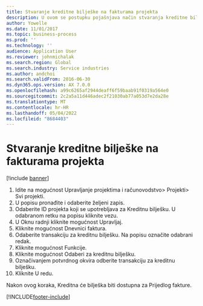 ```yaml
---
title: Stvaranje kreditne bilješke na fakturama projekta
description: U ovom se postupku pojašnjava način stvaranja kreditne bilješke na objavljenim fakturama projekta.
author: Yowelle
ms.date: 11/01/2017
ms.topic: business-process
ms.prod: ''
ms.technology: ''
audience: Application User
ms.reviewer: johnmichalak
ms.search.region: Global
ms.search.industry: Service industries
ms.author: andchoi
ms.search.validFrom: 2016-06-30
ms.dyn365.ops.version: AX 7.0.0
ms.openlocfilehash: a99c6265af2944deaff6f59baab91f0319a564e0
ms.sourcegitcommit: 2c2a5a11d446adec2f21030ab77a053d7e2da28e
ms.translationtype: MT
ms.contentlocale: hr-HR
ms.lasthandoff: 05/04/2022
ms.locfileid: "8684403"
---
```

# <a name="create-a-credit-note-on-project-invoices"></a>Stvaranje kreditne bilješke na fakturama projekta

[!include [banner](../../includes/banner.md)]

1. Idite na mogućnost Upravljanje projektima i računovodstvo> Projekti> Svi projekti. 
2. U popisu pronađite i odaberite željeni zapis. 
3. Odaberite ID projekta koji se upotrebljava za Kreditnu bilješku. U odabranom retku na popisu kliknite vezu. 
4. U Oknu radnji kliknite mogućnost Upravljaj. 
5. Kliknite mogućnost Dnevnici faktura. 
6. Odaberite transakciju za kreditnu bilješku. Na popisu označite odabrani redak. 
7. Kliknite mogućnost Funkcije. 
8. Kliknite mogućnost Odaberi za kreditnu bilješku. 
9. Označivanjem potvrdnog okvira odberite transakciju za kreditnu bilješku.
10. Kliknite U redu. 

Nakon ovog koraka, Kreditna će bilješka biti dostupna za Prijedlog fakture.


[!INCLUDE[footer-include](../../includes/footer-banner.md)]